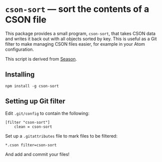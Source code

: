 # `cson-sort` — sort the contents of a CSON file

This package provides a small program, `cson-sort`, that takes CSON data and writes it back out with
all objects sorted by key.  This is useful as a Git filter to make managing CSON files easier, for
example in your Atom configuration.

This script is derived from [Season](https://github.com/atom/season).

## Installing

    npm install -g cson-sort

## Setting up Git filter

Edit `.git/config` to contain the following:

    [filter "cson-sort"]
        clean = cson-sort

Set up a `.gitattributes` file to mark files to be filtered:

    *.cson filter=cson-sort

And add and commit your files!
